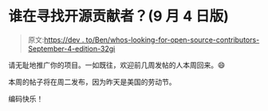# 谁在寻找开源贡献者？(9 月 4 日版)

> 原文:[https://dev . to/Ben/whos-looking-for-open-source-contributors-September-4-edition-32gi](https://dev.to/ben/whos-looking-for-open-source-contributors-september-4-edition-32gi)

请无耻地推广你的项目。一如既往，欢迎前几周发帖的人本周回来。😄

本周的帖子将在周二发布，因为昨天是美国的劳动节。

编码快乐！